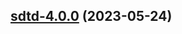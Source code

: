 

## [sdtd-4.0.0](https://github.com/succelle/charts/compare/sdtd-3.0.8...sdtd-4.0.0) (2023-05-24)

